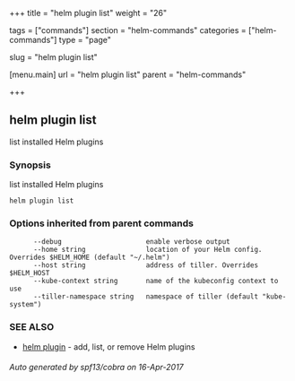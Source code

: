 +++
title = "helm plugin list"
weight = "26"

tags = ["commands"]
section = "helm-commands"
categories = ["helm-commands"]
type = "page"

slug = "helm plugin list"

[menu.main]
  url = "helm plugin list"
  parent = "helm-commands"

+++

## helm plugin list

list installed Helm plugins

### Synopsis


list installed Helm plugins

```
helm plugin list
```

### Options inherited from parent commands

```
      --debug                     enable verbose output
      --home string               location of your Helm config. Overrides $HELM_HOME (default "~/.helm")
      --host string               address of tiller. Overrides $HELM_HOST
      --kube-context string       name of the kubeconfig context to use
      --tiller-namespace string   namespace of tiller (default "kube-system")
```

### SEE ALSO
* [helm plugin](helm_plugin.md)	 - add, list, or remove Helm plugins

###### Auto generated by spf13/cobra on 16-Apr-2017

